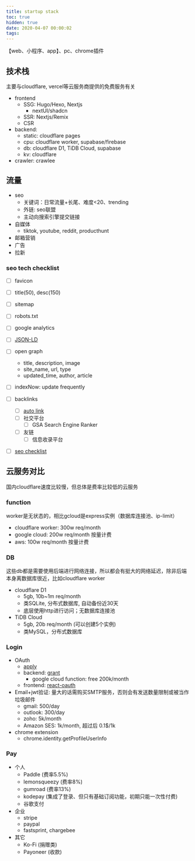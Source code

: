 ```yaml
---
title: startup stack
toc: true
hidden: true
date: 2020-04-07 00:00:02
tags:
---
```


【web、小程序、app】、pc、chrome插件


## 技术栈
主要与cloudflare, vercel等云服务商提供的免费服务有关
* frontend
  * SSG: Hugo/Hexo, Nextjs
    * nextUI/shadcn
  * SSR: Nextjs/Remix
  * CSR
* backend:
  * static: cloudflare pages
  * cpu: cloudflare worker, supabase/firebase
  * db: cloudflare D1, TiDB Cloud, supabase
  * kv: cloudflare
* crawler: crawlee

## 流量
* seo
  * 关键词：日常流量+长尾、难度<20、trending
  * 外链: seo联盟
  * 主动向搜索引擎提交链接
* 自媒体
  * tiktok, youtube, reddit, producthunt
* 邮箱营销
* 广告
* 拉新

### seo tech checklist
* [ ] favicon
* [ ] title(50), desc(150)
* [ ] sitemap
* [ ] robots.txt
* [ ] google analytics
* [ ] [JSON-LD](https://schema.org/docs/schemas.html)
* [ ] open graph
  * title, description, image
  * site_name, url, type
  * updated_time, author, article
* [ ] indexNow: update frequently
* [ ] backlinks
  * [ ] [auto link](https://www.zhanid.com/tool/wailian.html)
  * [ ] 社交平台
    * [ ] GSA Search Engine Ranker
  * [ ] 友链
    * [ ] 信息收录平台
* [ ] [seo checklist](https://seo.chinaz.com/)


## 云服务对比
国内cloudflare速度比较慢，但总体是费率比较低的云服务

### function
worker是无状态的，相比gcloud是express实例（数据库连接池、ip-limit）
* cloudflare worker: 300w req/month
* google cloud: 200w req/month 按量计费
* aws: 100w req/month 按量计费

### DB
这些db都是需要使用后端进行网络连接，所以都会有挺大的网络延迟，除非后端本身离数据库很近，比如cloudflare worker
* cloudflare D1
  * 5gb, 10b~1m req/month
  * 类SQLite, 分布式数据库, 自动备份近30天
  * 底层使用http进行访问；无数据库连接池
* TiDB Cloud
  * 5gb, 20b req/month (可以创建5个实例)
  * 类MySQL，分布式数据库


### Login
* OAuth
  * [apply](https://github.com/mthli/lemonsqueepy/wiki/Tutorial-%28Chinese%29)
  * backend: [grant](https://github.com/simov/grant)
    * google cloud function: free 200k/month
  * frontend: [react-oauth](https://www.npmjs.com/package/@react-oauth/google)
* Email+jwt验证: 量大的话需购买SMTP服务，否则会有发送数量限制或被当作垃圾邮件
  * gmail: 500/day
  * outlook: 300/day
  * zoho: 5k/month
  * Amazon SES: 1k/month, 超过后 0.1$/1k
* chrome extension
  * chrome.identity.getProfileUserInfo

### Pay
* 个人
  * Paddle (费率5.5%)
  * lemonsqueezy (费率8%)
  * gumroad (费率13%)
  * kodepay (集成了登录、但只有基础订阅功能，初期只能一次性付费)
  * 谷歌支付
* 企业
  * stripe
  * paypal
  * fastsprint, chargebee
* 其它
  * Ko-Fi (捐赠类)
  * Payoneer (收款)
